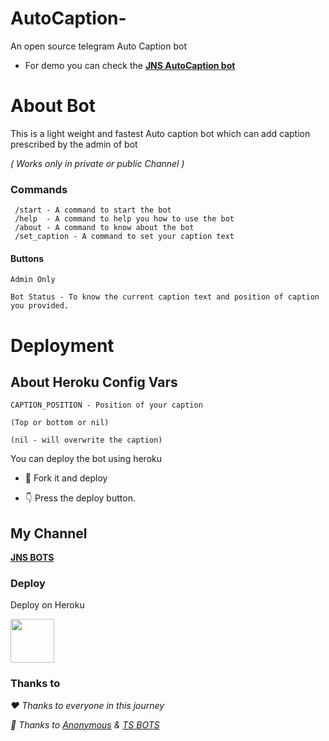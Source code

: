 # AutoCaption-


An open source telegram Auto Caption bot

- For demo you can check the <b>[JNS AutoCaption bot](https://telegram.me/JNS_autoCaption_bot)</b>

# About Bot

This is a light weight and fastest Auto caption bot which can add caption prescribed by the admin of bot

<i>( Works only in private or public Channel )</i> 

### Commands

```
 /start - A command to start the bot
 /help  - A command to help you how to use the bot
 /about - A command to know about the bot
 /set_caption - A command to set your caption text
```
#### Buttons

```
Admin Only

Bot Status - To know the current caption text and position of caption you provided.
```
# Deployment

## About Heroku Config Vars

```
CAPTION_POSITION - Position of your caption

(Top or bottom or nil) 

(nil - will overwrite the caption)
```
You can deploy the bot using heroku

- 🥰 Fork it and deploy
 
- 👇 Press the deploy button.

## My Channel

<b>[JNS BOTS](https://telegram.me/JNS_BOTS)</b>

### Deploy 

Deploy on Heroku
<p align="left">
  <a href="https://heroku.com/deploy?template=https://github.com/JNSBOT/JNS-AutoCaption-">
     <img height="70px" src="https://img.shields.io/badge/Deploy%20To%20Heroku-blueviolet?style=for-the-badge&logo=heroku">
  </a>
</p>



### Thanks to

<i>❤️ Thanks to everyone in this journey</i> 

<i>🥰 Thanks to [Anonymous](https://telegram.me/Ns-AnoNymouS) &  [TS BOTS](https://telegram.me/The_proGrammerr)
